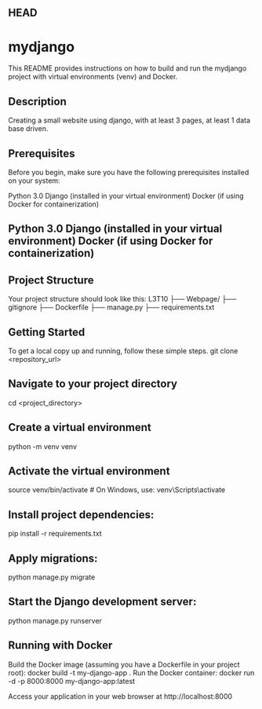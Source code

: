  ## HEAD
# mydjango 
This README provides instructions on how to build and run the mydjango project with virtual environments (venv) and Docker.

## Description 
Creating a small website using django, with at least 3 pages, at least 1 data base driven.

## Prerequisites

Before you begin, make sure you have the following prerequisites installed on your system:

Python 3.0
Django (installed in your virtual environment)
Docker (if using Docker for containerization)


## Python 3.0 Django (installed in your virtual environment) Docker (if using Docker for containerization)
## Project Structure
Your project structure should look like this: L3T10 ├── Webpage/ ├── gitignore ├── Dockerfile ├── manage.py ├── requirements.txt

## Getting Started
To get a local copy up and running, follow these simple steps.
git clone <repository_url>

## Navigate to your project directory
cd <project_directory>

## Create a virtual environment
python -m venv venv

## Activate the virtual environment
source venv/bin/activate # On Windows, use: venv\Scripts\activate


## Install project dependencies:
pip install -r requirements.txt

## Apply migrations:
python manage.py migrate

## Start the Django development server:
python manage.py runserver


## Running with Docker
Build the Docker image (assuming you have a Dockerfile in your project root): docker build -t my-django-app . Run the Docker container: docker run -d -p 8000:8000 my-django-app:latest

Access your application in your web browser at http://localhost:8000


